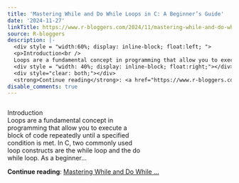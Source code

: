 ```yaml
---
title: 'Mastering While and Do While Loops in C: A Beginner’s Guide'
date: '2024-11-27'
linkTitle: https://www.r-bloggers.com/2024/11/mastering-while-and-do-while-loops-in-c-a-beginners-guide/
source: R-bloggers
description: |-
  <div style = "width:60%; display: inline-block; float:left; ">
  <p>Introduction<br />
  Loops are a fundamental concept in programming that allow you to execute a block of code repeatedly until a specified condition is met. In C, two commonly used loop constructs are the while loop and the do while loop. As a beginner...</p></div>
  <div style = "width: 40%; display: inline-block; float:right;"></div>
  <div style="clear: both;"></div>
  <strong>Continue reading</strong>: <a href="https://www.r-bloggers.com/2024/11/mastering-while-and-do-while-loops-in-c-a-beginners-guide/">Mastering While and Do While ...
disable_comments: true
---
```

<div style = "width:60%; display: inline-block; float:left; ">
<p>Introduction<br />
Loops are a fundamental concept in programming that allow you to execute a block of code repeatedly until a specified condition is met. In C, two commonly used loop constructs are the while loop and the do while loop. As a beginner...</p></div>
<div style = "width: 40%; display: inline-block; float:right;"></div>
<div style="clear: both;"></div>
<strong>Continue reading</strong>: <a href="https://www.r-bloggers.com/2024/11/mastering-while-and-do-while-loops-in-c-a-beginners-guide/">Mastering While and Do While ...
